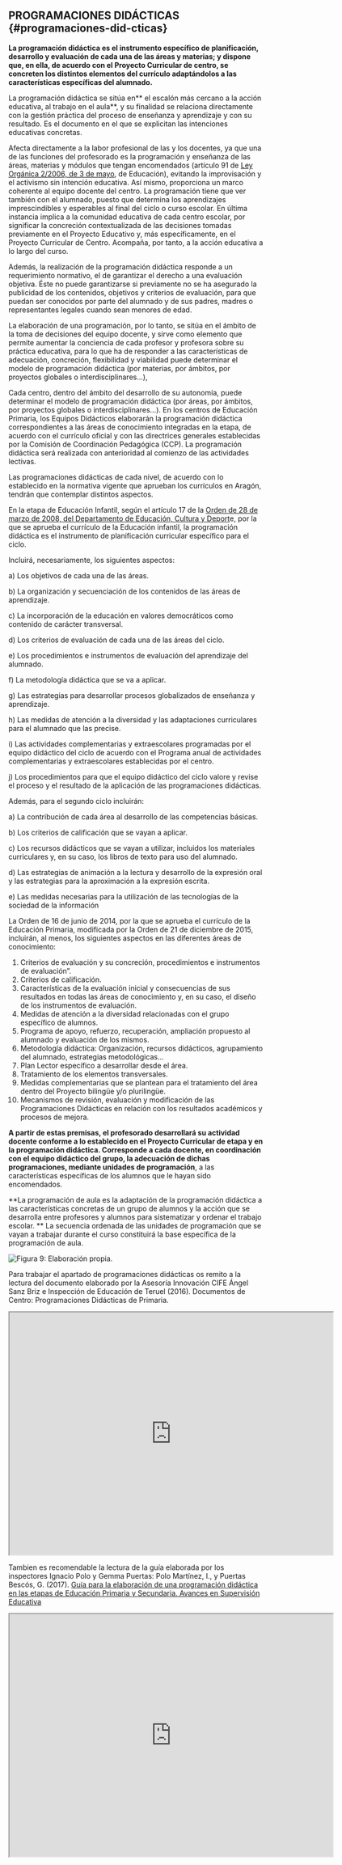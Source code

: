 ## PROGRAMACIONES DIDÁCTICAS {#programaciones-did-cticas}

**La programación didáctica es el instrumento específico de planificación, desarrollo y evaluación de cada una de las áreas y materias; y dispone que, en ella, de acuerdo con el Proyecto Curricular de centro, se concreten los distintos elementos del currículo adaptándolos a las características específicas del alumnado.**

La programación didáctica se sitúa en** el escalón más cercano a la acción educativa, al trabajo en el aula**, y su finalidad se relaciona directamente con la gestión práctica del proceso de enseñanza y aprendizaje y con su resultado. Es el documento en el que se explicitan las intenciones educativas concretas.

Afecta directamente a la labor profesional de las y los docentes, ya que una de las funciones del profesorado es la programación y enseñanza de las áreas, materias y módulos que tengan encomendados (artículo 91 de [Ley Orgánica 2/2006, de 3 de mayo](https://www.boe.es/boe/dias/2006/05/04/pdfs/A17158-17207.pdf), de Educación), evitando la improvisación y el activismo sin intención educativa. Así mismo, proporciona un marco coherente al equipo docente del centro. La programación tiene que ver también con el alumnado, puesto que determina los aprendizajes imprescindibles y esperables al final del ciclo o curso escolar. En última instancia implica a la comunidad educativa de cada centro escolar, por significar la concreción contextualizada de las decisiones tomadas previamente en el Proyecto Educativo y, más específicamente, en el Proyecto Curricular de Centro. Acompaña, por tanto, a la acción educativa a lo largo del curso.

Además, la realización de la programación didáctica responde a un requerimiento normativo, el de garantizar el derecho a una evaluación objetiva. Éste no puede garantizarse si previamente no se ha asegurado la publicidad de los contenidos, objetivos y criterios de evaluación, para que puedan ser conocidos por parte del alumnado y de sus padres, madres o representantes legales cuando sean menores de edad.

La elaboración de una programación, por lo tanto, se sitúa en el ámbito de la toma de decisiones del equipo docente, y sirve como elemento que permite aumentar la conciencia de cada profesor y profesora sobre su práctica educativa, para lo que ha de responder a las características de adecuación, concreción, flexibilidad y viabilidad puede determinar el modelo de programación didáctica (por materias, por ámbitos, por proyectos globales o interdisciplinares…),

Cada centro, dentro del ámbito del desarrollo de su autonomía, puede determinar el modelo de programación didáctica (por áreas, por ámbitos, por proyectos globales o interdisciplinares…). En los centros de Educación Primaria, los Equipos Didácticos elaborarán la programación didáctica correspondientes a las áreas de conocimiento integradas en la etapa, de acuerdo con el currículo oficial y con las directrices generales establecidas por la Comisión de Coordinación Pedagógica (CCP). La programación didáctica será realizada con anterioridad al comienzo de las actividades lectivas.

Las programaciones didácticas de cada nivel, de acuerdo con lo establecido en la normativa vigente que aprueban los currículos en Aragón, tendrán que contemplar distintos aspectos.

En la etapa de Educación Infantil, según el artículo 17 de la [Orden de 28 de marzo de 2008, del Departamento de Educación, Cultura y Deport](https://sid.usal.es/idocs/F3/LYN14595/14595-ed-inf.pdf)e, por la que se aprueba el currículo de la Educación infantil, la programación didáctica es el instrumento de planificación curricular específico para el ciclo.

Incluirá, necesariamente, los siguientes aspectos:

a) Los objetivos de cada una de las áreas.

b) La organización y secuenciación de los contenidos de las áreas de aprendizaje.

c) La incorporación de la educación en valores democráticos como contenido de carácter transversal.

d) Los criterios de evaluación de cada una de las áreas del ciclo.

 e) Los procedimientos e instrumentos de evaluación del aprendizaje del alumnado.

 f) La metodología didáctica que se va a aplicar.

g) Las estrategias para desarrollar procesos globalizados de enseñanza y aprendizaje.

h) Las medidas de atención a la diversidad y las adaptaciones curriculares para el alumnado que las precise.

i) Las actividades complementarias y extraescolares programadas por el equipo didáctico del ciclo de acuerdo con el Programa anual de actividades complementarias y extraescolares establecidas por el centro.

 j) Los procedimientos para que el equipo didáctico del ciclo valore y revise el proceso y el resultado de la aplicación de las programaciones didácticas.

Además, para el segundo ciclo incluirán:

 a) La contribución de cada área al desarrollo de las competencias básicas.

 b) Los criterios de calificación que se vayan a aplicar.

 c) Los recursos didácticos que se vayan a utilizar, incluidos los materiales curriculares y, en su caso, los libros de texto para uso del alumnado.

d) Las estrategias de animación a la lectura y desarrollo de la expresión oral y las estrategias para la aproximación a la expresión escrita.

e) Las medidas necesarias para la utilización de las tecnologías de la sociedad de la información

La Orden de 16 de junio de 2014, por la que se aprueba el currículo de la Educación Primaria, modificada por la Orden  de 21 de diciembre de 2015, incluirán, al menos, los siguientes aspectos en las diferentes áreas de conocimiento:

1.  Criterios de evaluación y su concreción, procedimientos e instrumentos de evaluación”.
2.  Criterios de calificación.
3.  Características de la evaluación inicial y consecuencias de sus resultados en todas las áreas de conocimiento y, en su caso, el diseño de los instrumentos de evaluación.
4.  Medidas de atención a la diversidad relacionadas con el grupo específico de alumnos.
5.  Programa de apoyo, refuerzo, recuperación, ampliación propuesto al alumnado y evaluación de los mismos.
6.  Metodología didáctica: Organización, recursos didácticos, agrupamiento del alumnado, estrategias metodológicas…
7.  Plan Lector específico a desarrollar desde el área.
8.  Tratamiento de los elementos transversales.
9.  Medidas complementarias que se plantean para el tratamiento del área dentro del Proyecto bilingüe y/o plurilingüe.
10.  Mecanismos de revisión, evaluación y modificación de las Programaciones Didácticas en relación con los resultados académicos y procesos de mejora.

**A partir de estas premisas, el profesorado desarrollará su actividad docente conforme a lo establecido en el Proyecto Curricular de etapa y en la programación didáctica. Corresponde a cada docente, en coordinación con el equipo didáctico del grupo, la adecuación de dichas programaciones, mediante unidades de programación**, a las características específicas de los alumnos que le hayan sido encomendados.

**La programación de aula es la adaptación de la programación didáctica a las características concretas de un grupo de alumnos y la acción que se desarrolla entre profesores y alumnos para sistematizar y ordenar el trabajo escolar.
**
La secuencia ordenada de las unidades de programación que se vayan a trabajar durante el curso constituirá la base específica de la programación de aula.

![Figura 9: Elaboración propia.](/images/image9.png)


Para trabajar el apartado de programaciones didácticas os remito a la lectura del documento elaborado por la Asesoría Innovación CIFE Ángel Sanz Briz e Inspección de Educación de Teruel (2016). Documentos de Centro: Programaciones Didácticas de Primaria.

<iframe src="https://drive.google.com/file/d/1MrV3-EVSR_nDri93JcpzDKvRyHDhhNrq/preview" width="640" height="480"></iframe>

Tambien es recomendable la lectura de la guía elaborada por los inspectores Ignacio Polo y Gemma Puertas:    Polo Martínez, I., y Puertas Bescós, G. (2017). [Guía para la elaboración de una programación didáctica en las etapas de Educación Primaria y Secundaria. Avances en Supervisión Educativa](https://avances.adide.org/index.php?journal=ase&page=article&op=view&path%5B%5D=593&path%5B%5D=440)

<iframe src="https://avances.adide.org/index.php?journal=ase&page=article&op=view&path%5B%5D=593&path%5B%5D=440" width="640" height="480"></iframe>

